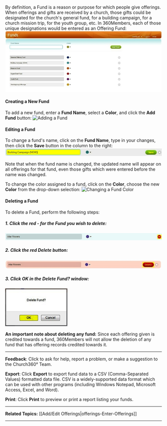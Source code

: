 By definition, a Fund is a reason or purpose for which people give
offerings. When offerings and gifts are received by a church, those
gifts could be designated for the church's general fund, for a building
campaign, for a church mission trip, for the youth group, etc. In
360Members, each of those unique designations would be entered as an
Offering Fund: ![Funds page](Offering_Funds_01.JPG "Funds page")

#### Creating a New Fund

To add a new fund, enter a **Fund Name**, select a **Color**, and click
the **Add Fund** button: ![Adding a
Fund](Offering_Funds_02.JPG "Adding a Fund")

#### Editing a Fund

To change a fund's name, click on the **Fund Name**, type in your
changes, then click the **Save** button in the column to the right:
![Renaming a Fund](Offering_Funds_03.JPG "Renaming a Fund")

Note that when the fund name is changed, the updated name will appear on
all offerings for that fund, even those gifts which were entered before
the name was changed.

To change the color assigned to a fund, click on the **Color**, choose
the new **Color** from the drop-down selection: ![Changing a Fund
Color](Offering_Funds_04.JPG "Changing a Fund Color")

#### Deleting a Fund

To delete a Fund, perform the following steps:

##### 1. Click the red - for the Fund you wish to delete:

![Delete Step 1](Offering_Funds_05.JPG "Delete Step 1")

##### 2. Click the red Delete button:

![Delete Step 2](Offering_Funds_06.JPG "Delete Step 2")

##### 3. Click OK in the Delete Fund? window:

![Delete Step 3](Offering_Funds_07.JPG "Delete Step 3")

**An important note about deleting any fund:** Since each offering given
is credited towards a fund, 360Members will not allow the deletion of
any fund that has offering records credited towards it.

* * * * *

**Feedback**: Click **<Feedback>** to ask for help, report a problem, or
make a suggestion to the Church360° Team.

**Export**: Click **Export** to export fund data to a CSV
(Comma-Separated Values) formatted data file. CSV is a widely-supported
data format which can be used with other programs (including Windows
Notepad, Microsoft Access, Excel, and Word).

**Print**: Click **Print** to preview or print a report listing your
funds.

* * * * *

**Related Topics:** [[Add/Edit Offerings|offerings-Enter-Offerings]]

* * * * *
